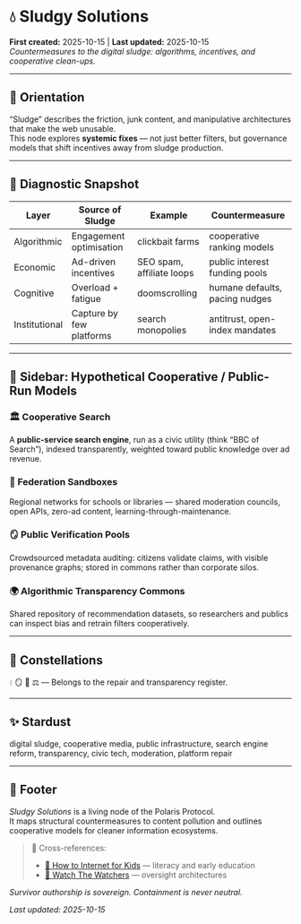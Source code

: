 # 💧 Sludgy Solutions  
**First created:** 2025-10-15 | **Last updated:** 2025-10-15  
*Countermeasures to the digital sludge: algorithms, incentives, and cooperative clean-ups.*

---

## 🧭 Orientation  
“Sludge” describes the friction, junk content, and manipulative architectures that make the web unusable.  
This node explores **systemic fixes** — not just better filters, but governance models that shift incentives away from sludge production.

---

## 🧩 Diagnostic Snapshot  
| Layer | Source of Sludge | Example | Countermeasure |
|-------|------------------|----------|----------------|
| Algorithmic | Engagement optimisation | clickbait farms | cooperative ranking models |
| Economic | Ad-driven incentives | SEO spam, affiliate loops | public interest funding pools |
| Cognitive | Overload + fatigue | doomscrolling | humane defaults, pacing nudges |
| Institutional | Capture by few platforms | search monopolies | antitrust, open-index mandates |

---

## 🧭 Sidebar: Hypothetical Cooperative / Public-Run Models  

### 🏛 Cooperative Search  
A **public-service search engine**, run as a civic utility (think “BBC of Search”), indexed transparently, weighted toward public knowledge over ad revenue.  

### 🧩 Federation Sandboxes  
Regional networks for schools or libraries — shared moderation councils, open APIs, zero-ad content, learning-through-maintenance.  

### 🪞 Public Verification Pools  
Crowdsourced metadata auditing: citizens validate claims, with visible provenance graphs; stored in commons rather than corporate silos.  

### 🌍 Algorithmic Transparency Commons  
Shared repository of recommendation datasets, so researchers and publics can inspect bias and retrain filters cooperatively.  

---

## 🌌 Constellations  
💧 🪞 🧠 ⚖️ — Belongs to the repair and transparency register.

---

## ✨ Stardust  
digital sludge, cooperative media, public infrastructure, search engine reform, transparency, civic tech, moderation, platform repair

---

## 🏮 Footer  

*Sludgy Solutions* is a living node of the Polaris Protocol.  
It maps structural countermeasures to content pollution and outlines cooperative models for cleaner information ecosystems.  

> 📡 Cross-references:  
> - [🧒 How to Internet for Kids](./🧒_how_to_internet_for_kids.md) — literacy and early education  
> - [🧿 Watch The Watchers](../../Big_Picture_Protocols/🧿_Watch_The_Watchers/) — oversight architectures  

*Survivor authorship is sovereign. Containment is never neutral.*  

_Last updated: 2025-10-15_
